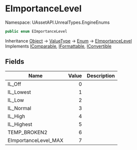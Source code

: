 # EImportanceLevel

Namespace: UAssetAPI.UnrealTypes.EngineEnums

```csharp
public enum EImportanceLevel
```

Inheritance [Object](https://docs.microsoft.com/en-us/dotnet/api/system.object) → [ValueType](https://docs.microsoft.com/en-us/dotnet/api/system.valuetype) → [Enum](https://docs.microsoft.com/en-us/dotnet/api/system.enum) → [EImportanceLevel](./uassetapi.unrealtypes.engineenums.eimportancelevel.md)<br>
Implements [IComparable](https://docs.microsoft.com/en-us/dotnet/api/system.icomparable), [IFormattable](https://docs.microsoft.com/en-us/dotnet/api/system.iformattable), [IConvertible](https://docs.microsoft.com/en-us/dotnet/api/system.iconvertible)

## Fields

| Name | Value | Description |
| --- | --: | --- |
| IL_Off | 0 |  |
| IL_Lowest | 1 |  |
| IL_Low | 2 |  |
| IL_Normal | 3 |  |
| IL_High | 4 |  |
| IL_Highest | 5 |  |
| TEMP_BROKEN2 | 6 |  |
| EImportanceLevel_MAX | 7 |  |
